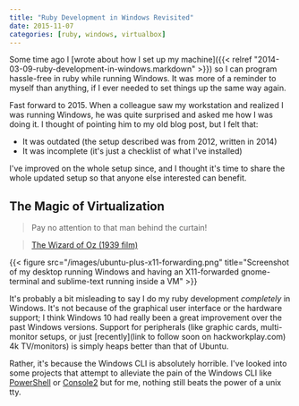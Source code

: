 ```yaml
---
title: "Ruby Development in Windows Revisited"
date: 2015-11-07
categories: [ruby, windows, virtualbox]
---
```

Some time ago I [wrote about how I set up my machine]({{< relref "2014-03-09-ruby-development-in-windows.markdown" >}}) so I can program hassle-free in ruby while running Windows. It was more of a reminder to myself than anything, if I ever needed to set things up the same way again.

Fast forward to 2015. When a colleague saw my workstation and realized I was running Windows, he was quite surprised and asked me how I was doing it. I thought of pointing him to my old blog post, but I felt that:

  * It was outdated (the setup described was from 2012, written in 2014)
  * It was incomplete (it's just a checklist of what I've installed)

I've improved on the whole setup since, and I thought it's time to share the whole updated setup so that anyone else interested can benefit.

<!--more-->

## The Magic of Virtualization

> Pay no attention to that man behind the curtain!

> [The Wizard of Oz (1939 film)](https://en.wikiquote.org/wiki/The_Wizard_of_Oz_%281939_film%29#The_Wizard)

{{< figure src="/images/ubuntu-plus-x11-forwarding.png" title="Screenshot of my desktop running Windows and having an X11-forwarded gnome-terminal and sublime-text running inside a VM" >}}

It's probably a bit misleading to say I do my ruby development _completely_ in Windows. It's not because of the graphical user interface or the hardware support; I think Windows 10 had really been a great improvement over the past Windows versions. Support for peripherals (like graphic cards, multi-monitor setups, or just [recently](link to follow soon on hackworkplay.com) 4k TV/monitors) is simply heaps better than that of Ubuntu.

Rather, it's because the Windows CLI is absolutely horrible. I've looked into some projects that attempt to alleviate the pain of the Windows CLI like [PowerShell](https://en.wikipedia.org/wiki/Windows_PowerShell) or [Console2](Console2) but for me, nothing still beats the power of a unix tty.
